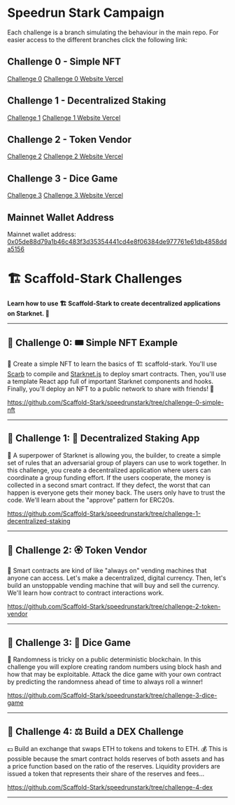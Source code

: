 # Speedrun Stark Campaign

Each challenge is a branch simulating the behaviour in the main repo. For easier access to the different branches click the following link:
## Challenge 0 - Simple NFT
[Challenge 0](https://github.com/bitfalt/speedrun-stark-campaign/tree/challenge-0-simple-nft)
[Challenge 0 Website Vercel](https://simple-nft-snowy-pi.vercel.app/)
## Challenge 1 - Decentralized Staking
[Challenge 1](https://github.com/bitfalt/speedrun-stark-campaign/tree/challenge-1-decentralized-staking)
[Challenge 1 Website Vercel](https://decentralized-staking-jade.vercel.app/)
## Challenge 2 - Token Vendor
[Challenge 2](https://github.com/bitfalt/speedrun-stark-campaign/tree/challenge-2-token-vendor)
[Challenge 2 Website Vercel](https://token-vendor-pi.vercel.app/)
## Challenge 3 - Dice Game
[Challenge 3](https://github.com/bitfalt/speedrun-stark-campaign/tree/challenge-3-dice-game)
[Challenge 3 Website Vercel](https://dice-game-eight-rho.vercel.app/)

## Mainnet Wallet Address
Mainnet wallet address: [0x05de88d79a1b46c483f3d35354441cd4e8f06384de977761e61db4858dda5156](https://voyager.online/contract/0x05de88d79a1b46c483f3d35354441cd4e8f06384de977761e61db4858dda5156)

# 🏗 Scaffold-Stark Challenges

**Learn how to use 🏗 Scaffold-Stark to create decentralized applications on Starknet. 🚀**

---

## 🚩 Challenge 0: 🎟 Simple NFT Example

🎫 Create a simple NFT to learn the basics of 🏗 scaffold-stark. You'll use [Scarb](https://docs.swmansion.com/scarb/) to compile and [Starknet.js](https://www.starknetjs.com/) to deploy smart contracts. Then, you'll use a template React app full of important Starknet components and hooks. Finally, you'll deploy an NFT to a public network to share with friends! 🚀

<https://github.com/Scaffold-Stark/speedrunstark/tree/challenge-0-simple-nft>

---

## 🚩 Challenge 1: 🔏 Decentralized Staking App

🦸 A superpower of Starknet is allowing you, the builder, to create a simple set of rules that an adversarial group of players can use to work together. In this challenge, you create a decentralized application where users can coordinate a group funding effort. If the users cooperate, the money is collected in a second smart contract. If they defect, the worst that can happen is everyone gets their money back. The users only have to trust the code. We'll learn about the "approve" pattern for ERC20s.

<https://github.com/Scaffold-Stark/speedrunstark/tree/challenge-1-decentralized-staking>

---

## 🚩 Challenge 2: 🏵 Token Vendor

🤖 Smart contracts are kind of like "always on" vending machines that anyone can access. Let's make a decentralized, digital currency. Then, let's build an unstoppable vending machine that will buy and sell the currency. We'll learn how contract to contract interactions work.

<https://github.com/Scaffold-Stark/speedrunstark/tree/challenge-2-token-vendor>

---

## 🚩 Challenge 3: 🎲 Dice Game

🎰 Randomness is tricky on a public deterministic blockchain. In this challenge you will explore creating random numbers using block hash and how that may be exploitable. Attack the dice game with your own contract by predicting the randomness ahead of time to always roll a winner!

<https://github.com/Scaffold-Stark/speedrunstark/tree/challenge-3-dice-game>

---

## 🚩 Challenge 4: ⚖️ Build a DEX Challenge

💵 Build an exchange that swaps ETH to tokens and tokens to ETH. 💰 This is possible because the smart contract holds reserves of both assets and has a price function based on the ratio of the reserves. Liquidity providers are issued a token that represents their share of the reserves and fees...

<https://github.com/Scaffold-Stark/speedrunstark/tree/challenge-4-dex>

---
